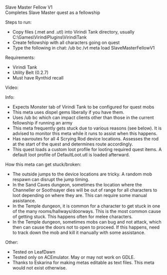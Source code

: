 Slave Master Fellow V1   
Completes Slave Master quest as a fellowship 

Steps to run:
- Copy files (.met and .utl) into Virindi Tank directory, usually C:\Games\VirindiPlugins\VirindiTank
- Create fellowship with all characters going on quest
- Type the following in chat: /ub bc /vt meta load SlaveMasterFellowV1

Requirements:
- Virindi Tank
- Utility Belt (0.2.7)
- Must have Rynthid recall

Video: 

Info:
- Expects Monster tab of Virindi Tank to be configured for quest mobs
- This meta uses dispel gems liberally if you have them. 
- Uses /ub bc which can impact clients other than those in the current fellowship if running an army
- This meta frequently gets stuck due to various reasons (see below).  It is advised to monitor this meta while it runs to assist when this happens.
- Has navroutes for all 4 Scrying Rod device locations.  Assesses the rod at the start of the quest and determines route accordingly.
- This quest loads a custom loot profile for looting required quest items.  A default loot profile of DefaultLoot.utl is loaded afterward.

How this meta can get stuck/broken:
- The outside jumps to the device locations are tricky.  A random mob respawn can disrupt the jump timing.
- In the Sand Caves dungeon, sometimes the location where the Channeller or Soothsayer dies will be out of range for all characters to loot depending on where they are.  This can require some manual assistance.
- In the Temple dungeon, it is common for a character to get stuck in one of the many rooms/hallways/doorways.  This is the most common cause of getting stuck.  This happens often for melee characters.
- In the Temple dungeon, sometimes mobs can bug and not attack, which then can cause the doors not to open to proceed.  If this happens, need to track down the mob and kill it manually with some assistance.


Other:
- Tested on LeafDawn
- Tested only on ACEmulator.  May or may not work on GDLE.
- Thanks to Eskarina for making metas editable as text files.   This meta would not exist otherwise.